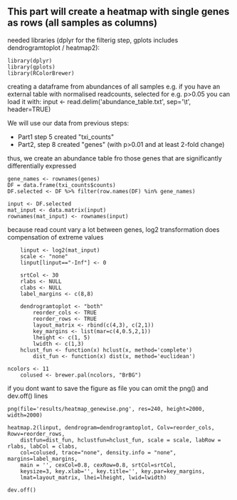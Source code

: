 ## This part will create a heatmap with single genes as rows (all samples as columns)
needed libraries (dplyr for the filterig step, gplots includes dendrogramtoplot / heatmap2):
```
library(dplyr)
library(gplots)
library(RColorBrewer)
```

creating a dataframe from abundances of all samples
e.g. if you have an external table with normalised readcounts, selected for e.g. p>0.05 you can load it with:
input <- read.delim('abundance_table.txt', sep='\t', header=TRUE)

We will use our data from previous steps:
- Part1 step 5 created "txi_counts"
- Part2, step 8 created "genes" (with p>0.01 and at least 2-fold change)
  
thus, we create an abundance table fro those genes that are significantly differentially expressed
```
gene_names <- rownames(genes)
DF = data.frame(txi_counts$counts)
DF.selected <- DF %>% filter(row.names(DF) %in% gene_names)

input <- DF.selected
mat_input <- data.matrix(input)
rownames(mat_input) <- rownames(input)
```
because read count vary a lot between genes, log2 transformation does compensation of extreme values
```
    linput <- log2(mat_input)
    scale <- "none"
    linput[linput=="-Inf"] <- 0

    srtCol <- 30
    rlabs <- NULL
    clabs <- NULL
    label_margins <- c(8,8)

    dendrogramtoplot <- "both"
        reorder_cols <- TRUE   
        reorder_rows <- TRUE
        layout_matrix <- rbind(c(4,3), c(2,1))
        key_margins <- list(mar=c(4,0.5,2,1))
        lheight <- c(1, 5)
        lwidth <- c(1,3)
    hclust_fun <- function(x) hclust(x, method='complete')
        dist_fun <- function(x) dist(x, method='euclidean')

ncolors <- 11
    colused <- brewer.pal(ncolors, "BrBG")
```
if you dont want to save the figure as file you can omit the png() and dev.off() lines
```
png(file='results/heatmap_genewise.png', res=240, height=2000, width=2000)

heatmap.2(linput, dendrogram=dendrogramtoplot, Colv=reorder_cols, Rowv=reorder_rows,
    distfun=dist_fun, hclustfun=hclust_fun, scale = scale, labRow = rlabs, labCol = clabs,
    col=colused, trace="none", density.info = "none", margins=label_margins,
    main = '', cexCol=0.8, cexRow=0.8, srtCol=srtCol,
    keysize=3, key.xlab='', key.title='', key.par=key_margins,
    lmat=layout_matrix, lhei=lheight, lwid=lwidth)
 
dev.off()
```

